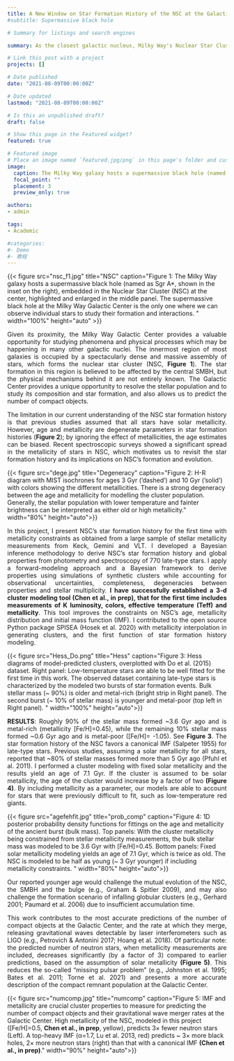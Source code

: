 ```yaml
---
title: A New Window on Star Formation History of the NSC at the Galactic Center
#subtitle: Supermassive black hole

# Summary for listings and search engines

summary: As the closest galactic nucleus, Milky Way's Nuclear Star Cluster (NSC) provides a unique opportunity to resolve the stellar population and to study its composition and star formation in this extreme environment. The limitation in our current understanding of the NSC star formation history is that previous studies assumed that all stars have solar metallicity. However, age and metallicity are degenerate parameters in star formation histories; by ignoring the effect of metallicities, the age estimates can be biased. Recent spectroscopic surveys showed a significant spread in the metallicity of stars in the NSC, which motivates us to revisit the star formation history and its implications on the formation and evolution of the NSC. In this talk I will present the star formation history of the NSC for the first time with metallicity constraints as obtained from large sample of stellar metallicity measurements from Keck, Gemini and VLT. The analysis shows significantly different star formation history than any previously published works. In addition, we model the initial mass function for the first time simultaneously, and present more accurate estimates on the number of compact objects at the Galactic center. 

# Link this post with a project
projects: []

# Date published
date: "2021-08-09T00:00:00Z"

# Date updated
lastmod: "2021-08-09T00:00:00Z"

# Is this an unpublished draft?
draft: false

# Show this page in the Featured widget?
featured: true

# Featured image
# Place an image named `featured.jpg/png` in this page's folder and customize its options here.
image:
  caption: The Milky Way galaxy hosts a supermassive black hole (named as Sgr A*, shown in the inset on the right), embedded in the Nuclear Star Cluster at the center, highlighted and enlarged in the middle panel. The supermassive black hole at the Milky Way Galactic Center is the only one where we can observe individual stars to study their formation and interactions.
  focal_point: ""
  placement: 3
  preview_only: true

authors:
- admin

tags:
- Academic

#categories:
#- Demo
#- 教程
---
```


  
{{< figure src="nsc_f1.jpg" title="NSC" caption="Figure 1: The Milky Way galaxy hosts a supermassive black hole (named as Sgr A*, shown in the inset on the right), embedded in the Nuclear Star Cluster (NSC) at the center, highlighted and enlarged in the middle panel. The supermassive black hole at the Milky Way Galactic Center is the only one where we can observe individual stars to study their formation and interactions. " width="100%" height="auto" >}}

<div style="text-align: justify">
	
Given its proximity, the Milky Way Galactic Center provides a valuable opportunity for studying phenomena and physical processes which may be happening in many other galactic nuclei. The innermost region of most galaxies is occupied by a spectacularly dense and massive assembly of stars, which forms the nuclear star cluster (NSC, **Figure 1**). The star formation in this region is believed to be affected by the central SMBH, but the physical mechanisms behind it are not entirely known. The Galactic Center provides a unique opportunity to resolve the stellar population and to study its composition and star formation, and also allows us to predict the number of compact objects. 

The limitation in our current understanding of the NSC star formation history is that previous studies assumed that all stars have solar metallicity. However, age and metallicity are degenerate parameters in star formation histories (**Figure 2**); by ignoring the effect of metallicities, the age estimates can be biased. ​​Recent spectroscopic surveys showed a significant spread in the metallicity of stars in NSC, which motivates us to revisit the star formation history and its implications on NSC’s formation and evolution.
</div>

{{< figure src="dege.jpg" title="Degeneracy" caption="Figure 2: H-R diagram with MIST isochrones for ages 3 Gyr (’dashed’) and 10 Gyr (’solid’) with colors showing the different metallicities. There is a strong degeneracy between the age and metallicity for modelling the cluster population. Generally, the stellar population with lower temperature and fainter brightness can be interpreted as either old or high metallicity." width="80%" height="auto">}}

<div style="text-align: justify">
	
In this project, I present NSC’s star formation history for the first time with metallicity constraints as obtained from a large sample of stellar metallicity measurements from Keck, Gemini and VLT. I developed a Bayesian inference methodology to derive NSC’s star formation history and global properties from photometry and spectroscopy of 770 late-type stars. I apply a forward-modeling approach and a Bayesian framework to derive properties using simulations of synthetic clusters while accounting for observational uncertainties, completeness, degeneracies between properties and stellar multiplicity. **I have successfully established a 3-d cluster modeling tool (Chen et al., in prep), that for the first time includes measurements of K luminosity, colors, effective temperature (Teff) and metallicity**. This tool improves the constraints on NSC’s age, metallicity distribution and initial mass function (IMF). I contributed to the open source Python package SPISEA (Hosek et al. 2020) with metallicity interpolation in generating clusters, and the first function of star formation history modeling.
</div>

{{< figure src="Hess_Do.png" title="Hess" caption="Figure 3: Hess diagrams of model-predicted clusters, overplotted with Do et al. (2015) dataset. Right panel: Low-temperature stars are able to be well fitted for the first time in this work. The observed dataset containing late-type stars is characterized by the modeled two bursts of star formation events. Bulk stellar mass (~ 90%) is older and metal-rich (bright strip in Right panel). The second burst (~ 10% of stellar mass) is younger and metal-poor (top left in Right panel). " width="100%" height="auto">}}

<div style="text-align: justify">

**RESULTS**: Roughly 90% of the stellar mass formed ~3.6 Gyr ago and is metal-rich (metallicity [Fe/H]=0.45), while the remaining 10% stellar mass formed ~0.6 Gyr ago and is metal-poor ([Fe/H]= -1.05). See **Figure 3**. The star formation history of the NSC favors a canonical IMF (Salpeter 1955) for late-type stars. Previous studies, assuming a solar metallicity for all stars, reported that ~80% of stellar masses formed more than 5 Gyr ago (Pfuhl et al. 2011). I performed a cluster modeling with fixed solar metallicity and the results yield an age of 7.1 Gyr. If the cluster is assumed to be solar metallicity, the age of the cluster would increase by a factor of two **(Figure 4)**. By including metallicity as a parameter, our models are able to account for stars that were previously difficult to fit, such as low-temperature red giants. 
</div>

{{< figure src="agefehfit.jpg" title="prob_comp" caption="Figure 4: 1D posterior probability density functions for fittings on the age and metallicity of the ancient burst (bulk mass). Top panels: With the cluster metallicity being constrained from stellar metallicity measurements, the bulk stellar mass was modeled to be 3.6 Gyr with [Fe/H]=0.45. Bottom panels: Fixed solar metallicity modeling yields an age of 7.1 Gyr, which is twice as old. The NSC is modeled to be half as young (~ 3 Gyr younger) if including metallicity constraints. " width="80%" height="auto">}}

<div style="text-align: justify">
	
Our reported younger age would challenge the mutual evolution of the NSC, the SMBH and the bulge (e.g., Graham & Spitler 2009), and may also challenge the formation scenario of infalling globular clusters (e.g., Gerhard 2001; Paumard et al. 2006) due to insufficient accumulation time. 

This work contributes to the most accurate predictions of the number of compact objects at the Galactic Center, and the rate at which they merge, releasing gravitational waves detectable by laser interferometers such as LIGO (e.g., Petrovich & Antonini 2017; Hoang et al. 2018). Of particular note: the predicted number of neutron stars, when metallicity measurements are included, decreases significantly (by a factor of 3) compared to earlier predictions, based on the assumption of solar metallicity **(Figure 5)**. This reduces the so-called “missing pulsar problem” (e.g., Johnston et al. 1995; Bates et al. 2011; Torne et al. 2021) and presents a more accurate description of the compact remnant population at the Galactic Center.  
</div>

{{< figure src="numcomp.jpg" title="numcomp" caption="Figure 5: IMF and metallicity are crucial cluster properties to measure for predicting the number of compact objects and their gravitational wave merger rates at the Galactic Center. High metallicity of the NSC, modeled in this project ([Fe/H]=0.5, **Chen et al., in prep**, yellow), predicts 3× fewer neutron stars (Left). A top-heavy IMF (α=1.7, Lu et al. 2013, red) predicts ~ 3× more black holes, 2× more neutron stars (right) than that with a canonical IMF **(Chen et al., in prep)**." width="90%" height="auto">}}

